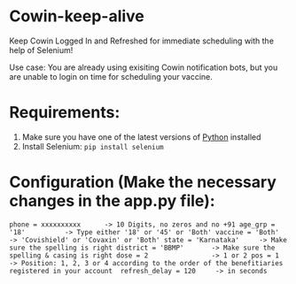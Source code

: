 # Cowin-keep-alive
Keep Cowin Logged In and Refreshed for immediate scheduling with the help of Selenium! 

Use case: You are already using exisiting Cowin notification bots, but you are unable to login on time for scheduling your vaccine. 

# Requirements:

1. Make sure you have one of the latest versions of [Python](https://www.python.org/downloads/) installed
2. Install Selenium: `pip install selenium`


# Configuration (Make the necessary changes in the app.py file):

`phone = xxxxxxxxxx      -> 10 Digits, no zeros and no +91
age_grp = '18'          -> Type either '18' or '45' or 'Both'
vaccine = 'Both'        -> 'Covishield' or 'Covaxin' or 'Both'
state = 'Karnataka'     -> Make sure the spelling is right
district = 'BBMP'       -> Make sure the spelling & casing is right
dose = 2                -> 1 or 2
pos = 1                 -> Position: 1, 2, 3 or 4 according to the order of the benefitiaries registered in your account 
refresh_delay = 120     -> in seconds`


